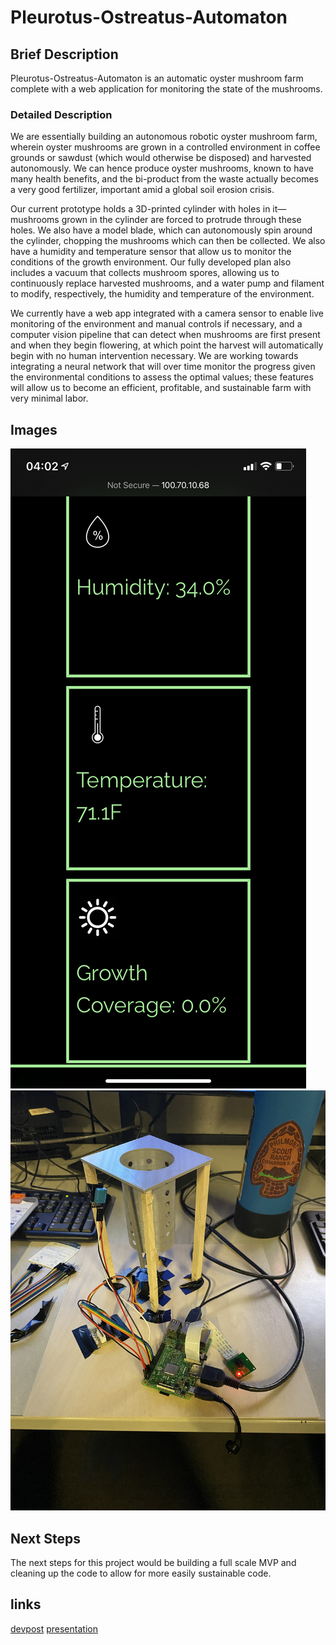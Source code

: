 # Pleurotus-Ostreatus-Automaton

## Brief Description
Pleurotus-Ostreatus-Automaton is an automatic oyster mushroom farm complete with a web application for monitoring the state of the mushrooms.

### Detailed Description
We are essentially building an autonomous robotic oyster mushroom farm, wherein oyster mushrooms are grown in a controlled environment in coffee grounds or sawdust (which would otherwise be disposed) and harvested autonomously. We can hence produce oyster mushrooms, known to have many health benefits, and the bi-product from the waste actually becomes a very good fertilizer, important amid a global soil erosion crisis.

Our current prototype holds a 3D-printed cylinder with holes in it—mushrooms grown in the cylinder are forced to protrude through these holes. We also have a model blade, which can autonomously spin around the cylinder, chopping the mushrooms which can then be collected. We also have a humidity and temperature sensor that allow us to monitor the conditions of the growth environment. Our fully developed plan also includes a vacuum that collects mushroom spores, allowing us to continuously replace harvested mushrooms, and a water pump and filament to modify, respectively, the humidity and temperature of the environment.

We currently have a web app integrated with a camera sensor to enable live monitoring of the environment and manual controls if necessary, and a computer vision pipeline that can detect when mushrooms are first present and when they begin flowering, at which point the harvest will automatically begin with no human intervention necessary. We are working towards integrating a neural network that will over time monitor the progress given the environmental conditions to assess the optimal values; these features will allow us to become an efficient, profitable, and sustainable farm with very minimal labor.
## Images

![web_app](./web_app.PNG)
![physical_device](./physical_device.JPG)

## Next Steps

The next steps for this project would be building a full scale MVP and cleaning up the code to allow for more easily sustainable code.

## links

[devpost](https://devpost.com/software/oyester-mushroom-harvester)
[presentation](https://docs.google.com/presentation/d/19EiZ7T7d_PWRLdc_MkPWV6oT4SqFDwOcTgxzNNcQWdE/edit?usp=sharing)
